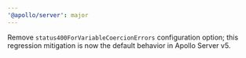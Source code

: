 ```yaml
---
'@apollo/server': major
---
```


Remove `status400ForVariableCoercionErrors` configuration option; this regression mitigation is now the default behavior in Apollo Server v5.
